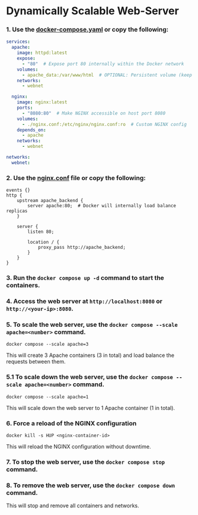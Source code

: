 # Dynamically Scalable Web-Server

### 1. Use the [docker-compose.yaml](docker-compose.yaml) or copy the following:

```yaml
services:
  apache:
    image: httpd:latest
    expose:
      - "80"  # Expose port 80 internally within the Docker network
    volumes:
      - apache_data:/var/www/html  # OPTIONAL: Persistent volume (keep data)
    networks:
      - webnet

  nginx:
    image: nginx:latest
    ports:
      - "8080:80"  # Make NGINX accessible on host port 8080
    volumes:
      - ./nginx.conf:/etc/nginx/nginx.conf:ro  # Custom NGINX config
    depends_on:
      - apache
    networks:
      - webnet

networks:
  webnet:
```
### 2. Use the [nginx.conf](nginx.conf) file or copy the following:

```nginx
events {}
http {
    upstream apache_backend {
        server apache:80;  # Docker will internally load balance replicas
    }

    server {
        listen 80;

        location / {
            proxy_pass http://apache_backend;
        }
    }
}
```

### 3. Run the `docker compose up -d` command to start the containers.

### 4. Access the web server at `http://localhost:8080` or `http://<your-ip>:8080`.

### 5. To scale the web server, use the `docker compose --scale apache=<number>` command.
`docker compose --scale apache=3`

This will create 3 Apache containers (3 in total) and load balance the requests between them.

### 5.1 To scale down the web server, use the `docker compose --scale apache=<number>` command.
`docker compose --scale apache=1`

This will scale down the web server to 1 Apache container (1 in total).

### 6. Force a reload of the NGINX configuration
`docker kill -s HUP <nginx-container-id>`

This will reload the NGINX configuration without downtime.

### 7. To stop the web server, use the `docker compose stop` command.

### 8. To remove the web server, use the `docker compose down` command.

This will stop and remove all containers and networks.
